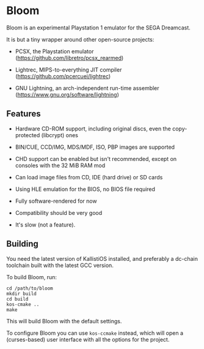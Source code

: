 Bloom
=====

Bloom is an experimental Playstation 1 emulator for the SEGA Dreamcast.

It is but a tiny wrapper around other open-source projects:

- PCSX, the Playstation emulator
  (https://github.com/libretro/pcsx_rearmed)

- Lightrec, MIPS-to-everything JIT compiler
  (https://github.com/pcercuei/lightrec)

- GNU Lightning, an arch-independent run-time assembler
  (https://www.gnu.org/software/lightning)

Features
--------

- Hardware CD-ROM support, including original discs, even the
  copy-protected (libcrypt) ones

- BIN/CUE, CCD/IMG, MDS/MDF, ISO, PBP images are supported

- CHD support can be enabled but isn't recommended, except on consoles
  with the 32 MiB RAM mod

- Can load image files from CD, IDE (hard drive) or SD cards

- Using HLE emulation for the BIOS, no BIOS file required

- Fully software-rendered for now

- Compatibility should be very good

- It's slow (not a feature).

Building
--------

You need the latest version of KallistiOS installed, and preferably a
dc-chain toolchain built with the latest GCC version.

To build Bloom, run:

```
cd /path/to/bloom
mkdir build
cd build
kos-cmake ..
make
```

This will build Bloom with the default settings.

To configure Bloom you can use `kos-ccmake` instead, which will open a
(curses-based) user interface with all the options for the project.
